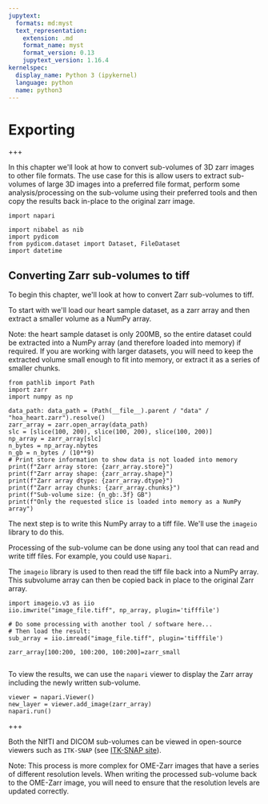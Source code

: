 ```yaml
---
jupytext:
  formats: md:myst
  text_representation:
    extension: .md
    format_name: myst
    format_version: 0.13
    jupytext_version: 1.16.4
kernelspec:
  display_name: Python 3 (ipykernel)
  language: python
  name: python3
---
```


# Exporting

+++

In this chapter we'll look at how to convert sub-volumes of 3D zarr images to other file formats.
The use case for this is allow users to extract sub-volumes of large 3D images into a preferred file format, perform some analysis/processing on the sub-volume using their preferred tools and then copy the results back in-place to the original zarr image.


```{code-cell} ipython3
import napari

import nibabel as nib
import pydicom
from pydicom.dataset import Dataset, FileDataset
import datetime
```

## Converting Zarr sub-volumes to tiff

To begin this chapter, we'll look at how to convert Zarr sub-volumes to tiff.

To start with we'll load our heart sample dataset, as a zarr array and then extract a smaller volume as a NumPy array.

Note: the heart sample dataset is only 200MB, so the entire dataset could be extracted into a NumPy array (and therefore loaded into memory) if required.
If you are working with larger datasets, you will need to keep the extracted volume small enough to fit into memory, or extract it as a series of smaller chunks.

```{code-cell} ipython3
from pathlib import Path
import zarr
import numpy as np

data_path: data_path = (Path(__file__).parent / "data" / "hoa_heart.zarr").resolve()
zarr_array = zarr.open_array(data_path)
slc = [slice(100, 200), slice(100, 200), slice(100, 200)]
np_array = zarr_array[slc]
n_bytes = np_array.nbytes  
n_gb = n_bytes / (10**9)
# Print store information to show data is not loaded into memory
print(f"Zarr array store: {zarr_array.store}")
print(f"Zarr array shape: {zarr_array.shape}")
print(f"Zarr array dtype: {zarr_array.dtype}")
print(f"Zarr array chunks: {zarr_array.chunks}")
print(f"Sub-volume size: {n_gb:.3f} GB")
print(f"Only the requested slice is loaded into memory as a NumPy array")
```

The next step is to write this NumPy array to a tiff file.
We'll use the `imageio` library to do this.

Processing of the sub-volume can be done using any tool that can read and write tiff files.
For example, you could use `Napari`.

The `imageio` library is used to then read the tiff file back into a NumPy array.
This subvolume array can then be copied back in place to the original Zarr array.

```{code-cell} ipython3
import imageio.v3 as iio
iio.imwrite("image_file.tiff", np_array, plugin='tifffile')

# Do some processing with another tool / software here...
# Then load the result:
sub_array = iio.imread("image_file.tiff", plugin='tifffile')

zarr_array[100:200, 100:200, 100:200]=zarr_small


```

To view the results, we can use the `napari` viewer to display the Zarr array including the newly written sub-volume.

```{code-cell} ipython3
viewer = napari.Viewer()
new_layer = viewer.add_image(zarr_array)
napari.run()
```

+++




Both the NIfTI and DICOM sub-volumes can be viewed in open-source viewers such as `ITK-SNAP` (see [ITK-SNAP site](https://www.itksnap.org/pmwiki/pmwiki.php)).

Note: This process is more complex for OME-Zarr images that have a series of different resolution levels.
When writing the processed sub-volume back to the OME-Zarr image, you will need to ensure that the resolution levels are updated correctly.
